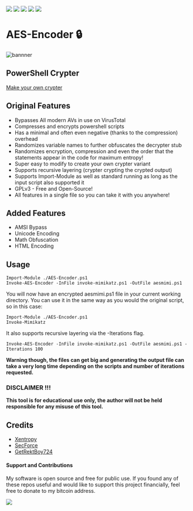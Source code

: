 <a href="https://github.com/Chainski/AES-Encoder/blob/main/AES-Encoder.ps1"><img src="https://img.shields.io/badge/power-shell-blue"></a> 
<a href="https://github.com/chainski/AES-Encoder"><img src="https://img.shields.io/badge/OPEN--SOURCE-YES-green"></a>
<a href="https://github.com/chainski/AES-Encoder"><img src="https://img.shields.io/github/stars/chainski/AES-Encoder"></a> 
<a href="https://github.com/chainski/AES-Encoder"><img src="https://img.shields.io/badge/license-GPL--3.0-orange"></a> 
<a href="https://github.com/chainski/AES-Encoder"> <img src="https://img.shields.io/endpoint?color=red&label=views&url=https%3A%2F%2Fhits.dwyl.com%2FChainski%2FAES-Encoder.json"></a> 

# AES-Encoder 🔒 
![bannner](https://user-images.githubusercontent.com/96607632/197303769-6294023f-4b99-4bf7-a6bb-52dd1a5e6b4f.png)

## PowerShell Crypter 

[Make your own crypter](https://netsec.expert/2020/02/06/write-a-crypter-in-any-language.html)

## Original Features

- Bypasses All modern AVs in use on VirusTotal 
- Compresses and encrypts powershell scripts
- Has a minimal and often even negative (thanks to the compression) overhead
- Randomizes variable names to further obfuscates the decrypter stub
- Randomizes encryption, compression and even the order that the statements appear in the code for maximum entropy!
- Super easy to modify to create your own crypter variant
- Supports recursive layering (crypter crypting the crypted output)
- Supports Import-Module as well as standard running as long as the input script also supported it
- GPLv3 - Free and Open-Source!
- All features in a single file so you can take it with you anywhere!

## Added Features

- AMSI Bypass
- Unicode Encoding
- Math Obfuscation
- HTML Encoding

## Usage

```
Import-Module ./AES-Encoder.ps1
Invoke-AES-Encoder -InFile invoke-mimikatz.ps1 -OutFile aesmimi.ps1
```

You will now have an encrypted aesmimi.ps1 file in your current working directory. You can use it in the same way as you would the original script, so in this case:

```
Import-Module ./AES-Encoder.ps1
Invoke-Mimikatz
```
It also supports recursive layering via the -Iterations flag.

```
Invoke-AES-Encoder -InFile invoke-mimikatz.ps1 -OutFile aesmimi.ps1 -Iterations 100
```
**Warning though, the files can get big and generating the output file can take a very long time depending on the scripts and number of iterations requested.**


### DISCLAIMER !!! 

**This tool is for educational use only, the author will not be held responsible for any misuse of this tool.**

## Credits
- [Xentropy](http://twitter.com/SamuelAnttila)
- [SecForce](http://twitter.com/SECFORCE_LTD)
- [GetRektBoy724](https://github.com/GetRektBoy724)


#### Support and Contributions
My software is open source and free for public use. 
If you found any of these repos useful and would like to support this project financially, 
feel free to donate to my bitcoin address.

<a href="https://www.blockchain.com/btc/address/16T1fUehoGR4E2sj98u9e9mKuQ7uSLvxRJ"><img src="https://img.shields.io/badge/bitcoin-donate-yellow.svg"></a>
